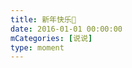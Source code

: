 ```yaml
---
title: 新年快乐🌹
date: 2016-01-01 00:00:00
mCategories: [说说]
type: moment
---
```


<div id="pics-20160101000000"></div>

<script src="/lib/moment/pics.js"></script>
<script>
var data = [
    {"link": "2016-01-01_000006.webp", "type": "shuoshuo"},
    {"link": "2016-01-01_000008.webp", "type": "shuoshuo"}
];
picsRender(data, "pics-20160101000000");
</script>
